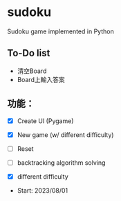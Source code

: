 # sudoku
Sudoku game implemented in Python

## To-Do list
* 清空Board
* Board上輸入答案

## 功能：
- [x] Create UI (Pygame)
- [x] New game (w/ different difficulty)
- [ ] Reset
- [ ] backtracking algorithm solving
- [x] different difficulty
      


* Start: 2023/08/01
